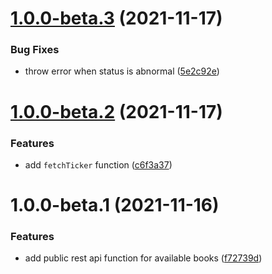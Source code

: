 # [1.0.0-beta.3](https://github.com/coinset/bitso/compare/v1.0.0-beta.2...v1.0.0-beta.3) (2021-11-17)


### Bug Fixes

* throw error when status is abnormal ([5e2c92e](https://github.com/coinset/bitso/commit/5e2c92e680f1cf0a6b30c1ef6df9eea439c108c4))

# [1.0.0-beta.2](https://github.com/coinset/bitso/compare/v1.0.0-beta.1...v1.0.0-beta.2) (2021-11-17)


### Features

* add `fetchTicker` function ([c6f3a37](https://github.com/coinset/bitso/commit/c6f3a37325bddeeb17c1c9710802beff40149230))

# 1.0.0-beta.1 (2021-11-16)


### Features

* add public rest api function for available books ([f72739d](https://github.com/coinset/bitso/commit/f72739d1ddc33b0af3b67976fb622dd049201ed1))
